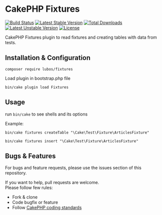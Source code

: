 # CakePHP Fixtures

[![Build Status](https://travis-ci.org/LubosRemplik/CakePHP-Fixtures.svg)](https://travis-ci.org/LubosRemplik/CakePHP-Fixtures)
[![Latest Stable Version](https://poser.pugx.org/lubos/fixtures/v/stable.svg)](https://packagist.org/packages/lubos/fixtures) 
[![Total Downloads](https://poser.pugx.org/lubos/fixtures/downloads.svg)](https://packagist.org/packages/lubos/fixtures) 
[![Latest Unstable Version](https://poser.pugx.org/lubos/fixtures/v/unstable.svg)](https://packagist.org/packages/lubos/fixtures) 
[![License](https://poser.pugx.org/lubos/fixtures/license.svg)](https://packagist.org/packages/lubos/fixtures)

CakePHP Fixtures plugin to read fixtures and creating tables with data from tests.

## Installation & Configuration

```
composer require lubos/fixtures
```

Load plugin in bootstrap.php file

```
bin/cake plugin load Fixtures
```

## Usage

run `bin/cake` to see shells and its options  

Example:  
```
bin/cake fixtures createTable "\Cake\Test\Fixture\ArticlesFixture"

bin/cake fixtures insert "\Cake\Test\Fixture\ArticlesFixture"
```

## Bugs & Features

For bugs and feature requests, please use the issues section of this repository.

If you want to help, pull requests are welcome.  
Please follow few rules:  

- Fork & clone
- Code bugfix or feature
- Follow [CakePHP coding standards](https://github.com/cakephp/cakephp-codesniffer)
